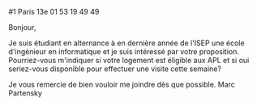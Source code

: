 #1 Paris 13e
01 53 19 49 49

Bonjour,

Je suis étudiant en alternance à en dernière année de l'ISEP une école d'ingénieur en informatique et je suis intéressé par votre proposition. Pourriez-vous m'indiquer si votre logement est éligible aux APL et si oui seriez-vous disponible pour effectuer une visite cette semaine?

Je vous remercie de bien vouloir me joindre dès que possible.
Marc Partensky
